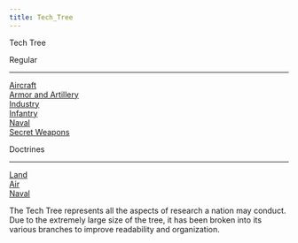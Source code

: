 ```yaml
---
title: Tech_Tree
---
```


Tech Tree

Regular

---

[Aircraft](/wiki/Aircraft_Tech_Tree "Aircraft Tech Tree")  
[Armor and Artillery](/wiki/Armor_and_Artillery_Tech_Tree "Armor and Artillery Tech Tree")  
[Industry](/wiki/Industry_Tech_Tree "Industry Tech Tree")  
[Infantry](/wiki/Infantry_Tech_Tree "Infantry Tech Tree")  
[Naval](/wiki/Naval_Tech_Tree "Naval Tech Tree")  
[Secret Weapons](/wiki/Secret_Weapons_Tech_Tree "Secret Weapons Tech Tree")

Doctrines

---

[Land](/wiki/Land_Doctrine_Tech_Tree "Land Doctrine Tech Tree")  
[Air](/wiki/Air_Doctrine_Tech_Tree "Air Doctrine Tech Tree")  
[Naval](/wiki/Naval_Doctrine_Tech_Tree "Naval Doctrine Tech Tree")

The Tech Tree represents all the aspects of research a nation may conduct. Due to the extremely large size of the tree, it has been broken into its various branches to improve readability and organization.
